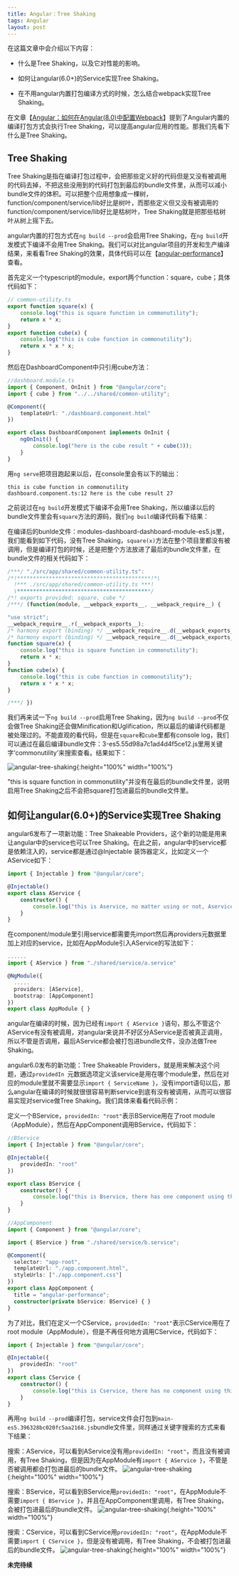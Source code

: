 ```yaml
---
title: Angular：Tree Shaking
tags: Angular
layout: post
---
```


在这篇文章中会介绍以下内容：

- 什么是Tree Shaking，以及它对性能的影响。

- 如何让angular(6.0+)的Service实现Tree Shaking。

- 在不用angular内置打包编译方式的时候，怎么结合webpack实现Tree Shaking。


在文章【[Angular：如何在Angular(8.0)中配置Webpack](https://limeii.github.io/2019/08/angular-customize-webpack/)】提到了Angular内置的编译打包方式会执行Tree Shaking，可以提高angular应用的性能。那我们先看下什么是Tree Shaking。

## Tree Shaking

Tree Shaking是指在编译打包过程中，会把那些定义好的代码但是又没有被调用的代码去掉，不把这些没用到的代码打包到最后的bundle文件里，从而可以减小bundle文件的体积。可以把整个应用想象成一棵树，function/component/service/lib好比是树叶，而那些定义但又没有被调用的function/component/service/lib好比是枯树叶，Tree Shaking就是把那些枯树叶从树上摇下去。


angular内置的打包方式在```ng build --prod```会启用Tree Shaking，在```ng build```开发模式下编译不会用Tree Shaking。我们可以对比angular项目的开发和生产编译结果，来看看Tree Shaking的效果，具体代码可以在【[angular-performance](https://github.com/LiMeii/angular-performance)】查看。


首先定义一个typescript的module，export两个function：square，cube；具体代码如下：

```ts
// common-utility.ts
export function square(x) {
    console.log("this is square function in commonutility");
    return x * x;
}
export function cube(x) {
    console.log("this is cube function in commonutility");
    return x * x * x;
}
```

然后在DashboardComponent中只引用cube方法：

```ts
//dashboard.module.ts
import { Component, OnInit } from "@angular/core";
import { cube } from "../../shared/common-utility";

@Component({
    templateUrl: "./dashboard.component.html"
})

export class DashboardComponent implements OnInit {
    ngOnInit() {
        console.log("here is the cube result " + cube(3));
    }
}
```
用```ng serve```把项目跑起来以后，在console里会有以下的输出：

```
this is cube function in commonutility
dashboard.component.ts:12 here is the cube result 27
```

之前说过在```ng build```开发模式下编译不会用Tree Shaking，所以编译以后的bundle文件里会有```square```方法的源码，我们```ng build```编译代码看下结果：


在编译后的bunlde文件：modules-dashboard-dashboard-module-es5.js里，我们能看到如下代码，没有Tree Shaking，```square(x)```方法在整个项目里都没有被调用，但是编译打包的时候，还是把整个方法放进了最后的bundle文件里，在bundle文件的相关代码如下：

```js
/***/ "./src/app/shared/common-utility.ts":
/*!******************************************!*\
  !*** ./src/app/shared/common-utility.ts ***!
  \******************************************/
/*! exports provided: square, cube */
/***/ (function(module, __webpack_exports__, __webpack_require__) {

"use strict";
__webpack_require__.r(__webpack_exports__);
/* harmony export (binding) */ __webpack_require__.d(__webpack_exports__, "square", function() { return square; });
/* harmony export (binding) */ __webpack_require__.d(__webpack_exports__, "cube", function() { return cube; });
function square(x) {
    console.log("this is square function in commonutility");
    return x * x;
}
function cube(x) {
    console.log("this is cube function in commonutility");
    return x * x * x;
}

/***/ })
```

我们再来试一下```ng build --prod```启用Tree Shaking，因为```ng build --prod```不仅会做Tree Shaking还会做Minification和Uglification，所以最后的编译代码都是被处理过的。不能直观的看代码，但是在```square```和```cube```里都有console log，我们可以通过在最后编译bundle文件：3-es5.55d98a7c1ad4d4f5ce12.js里用关键字‘commonutility’来搜索查看。结果如下：

![angular-tree-shaking](https://limeii.github.io/assets/images/posts/angular/angular-tree-shaking01.png){:height="100%" width="100%"}

"this is square function in commonutility"并没有在最后的bundle文件里，说明启用Tree Shaking之后不会把square打包进最后的bundle文件里。

## 如何让angular(6.0+)的Service实现Tree Shaking

angular6发布了一项新功能：Tree Shakeable Providers，这个新的功能是用来让angular中的service也可以Tree Shaking。在此之前，angular中的service都是依赖注入的，service都是通过@Injectable 装饰器定义，比如定义一个AService如下：

```ts
import { Injectable } from "@angular/core";

@Injectable()
export class AService {
    constructor() {
        console.log("this is Aservice, no matter using or not, Aservice will awalys be bundled.");
    }
}
```
在component/module里引用service都需要先import然后再providers元数据里加上对应的service，比如在AppModule引入AService的写法如下：

```ts
......
import { AService } from "./shared/service/a.service"

@NgModule({
  .....
  providers: [AService],
  bootstrap: [AppComponent]
})
export class AppModule { }
```

angular在编译的时候，因为已经有```import { AService }```语句，那么不管这个AService有没有被调用，对angular来说并不好区分AService是否被真正调用，所以不管是否调用，最后AService都会被打包进bundle文件，没办法做Tree Shaking。


angular6.0发布的新功能：Tree Shakeable Providers，就是用来解决这个问题，通过```providedIn ```元数据选项定义该service是用在哪个module里，然后在对应的module里就不需要显示```import { ServiceName }```，没有import语句以后，那么angular在编译的时候就很很容易判断service到底有没有被调用，从而可以很容易实现对service做Tree Shaking。我们具体来看看代码示例：


定义一个BService，```providedIn: "root"```表示BService用在了root module（AppModule），然后在AppComponent调用BService，代码如下：

```ts
//BService
import { Injectable } from "@angular/core";

@Injectable({
    providedIn: "root"
})

export class BService {
    constructor() {
        console.log("this is Bservice, there has one component using this, so Bservice will be bundled");
    }
}
```

```ts
//AppComponent
import { Component } from "@angular/core";

import { BService } from "./shared/service/b.service";

@Component({
  selector: "app-root",
  templateUrl: "./app.component.html",
  styleUrls: ["./app.component.css"]
})
export class AppComponent {
  title = "angular-performance";
  constructor(private bService: BService) { }
}
```

为了对比，我们在定义一个CService，```providedIn: "root"```表示CService用在了root module（AppModule），但是不再任何地方调用CService，代码如下：

```ts
import { Injectable } from "@angular/core";

@Injectable({
    providedIn: "root"
})
export class CService {
    constructor() {
        console.log("this is Cservice, there has no component using this, so Cservice won't be bundled.");
    }
}
```

再用```ng build --prod```编译打包，service文件会打包到```main-es5.396328bc020fc5aa2168.js```bundle文件里，同样通过关键字搜索的方式来看下结果：


搜索：AService，可以看到AService没有用```providedIn: "root"```，而且没有被调用，有Tree Shaking，但是因为在AppModule有```import { AService }```，不管是否被调用都会打包进最后的bundle文件。
![angular-tree-shaking](https://limeii.github.io/assets/images/posts/angular/angular-tree-shaking02.png){:height="100%" width="100%"}

搜索：BService，可以看到BService用```providedIn: "root"```，在AppModule不需要```import { BService }```，并且在AppComponent里调用，有Tree Shaking，会被打包进最后的bundle文件。
![angular-tree-shaking](https://limeii.github.io/assets/images/posts/angular/angular-tree-shaking03.png){:height="100%" width="100%"}

搜索：CService，可以看到CService用```providedIn: "root"```，在AppModule不需要```import { CService }```，但是没有被调用，有Tree Shaking，不会被打包进最后的bundle文件。
![angular-tree-shaking](https://limeii.github.io/assets/images/posts/angular/angular-tree-shaking04.png){:height="100%" width="100%"}


**未完待续**